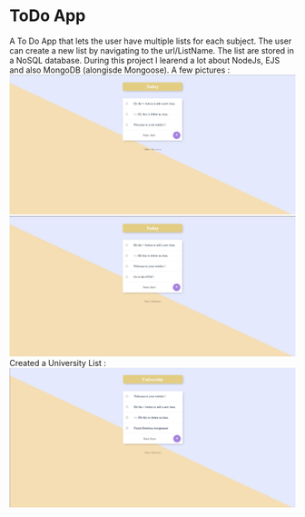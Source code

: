 # ToDo App
A To Do App that lets the user have multiple lists for each subject. The user can create a new list by navigating to the url/ListName. 
The list are stored in a NoSQL database.
During this project I learend a lot about NodeJs, EJS and also MongoDB (alongisde Mongoose).
A few pictures :
<img src="images/img1.jpg">
<img src="images/img2.jpg">
Created a University List :
<img src="images/img3.jpg">
